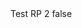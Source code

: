 <?xml version="1.0" encoding="UTF-8"?>
<CustomMetadata xmlns="http://soap.sforce.com/2006/04/metadata">
    <label>Test RP 2</label>
    <protected>false</protected>
</CustomMetadata>
